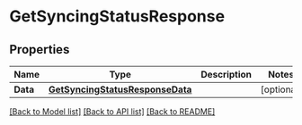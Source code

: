 # GetSyncingStatusResponse

## Properties

Name | Type | Description | Notes
------------ | ------------- | ------------- | -------------
**Data** | [**GetSyncingStatusResponseData**](GetSyncingStatusResponse_data.md) |  | [optional] 

[[Back to Model list]](../README.md#documentation-for-models) [[Back to API list]](../README.md#documentation-for-api-endpoints) [[Back to README]](../README.md)


